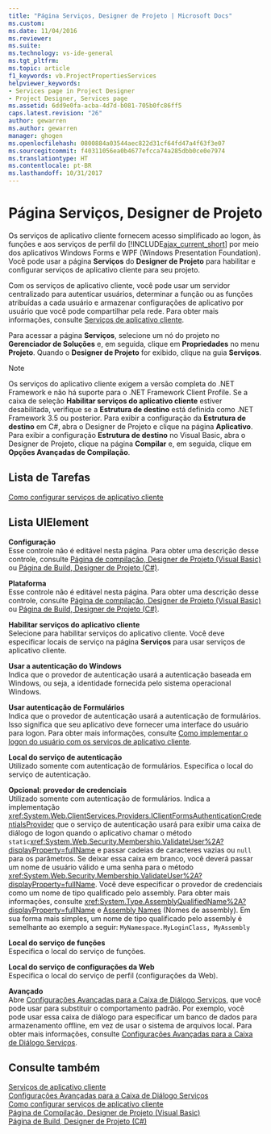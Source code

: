 ```yaml
---
title: "Página Serviços, Designer de Projeto | Microsoft Docs"
ms.custom: 
ms.date: 11/04/2016
ms.reviewer: 
ms.suite: 
ms.technology: vs-ide-general
ms.tgt_pltfrm: 
ms.topic: article
f1_keywords: vb.ProjectPropertiesServices
helpviewer_keywords:
- Services page in Project Designer
- Project Designer, Services page
ms.assetid: 6dd9e0fa-acba-4d7d-b081-705b0fc86ff5
caps.latest.revision: "26"
author: gewarren
ms.author: gewarren
manager: ghogen
ms.openlocfilehash: 0800884a03544aec822d31cf64fd47a4f63f3e07
ms.sourcegitcommit: f40311056ea0b4677efcca74a285dbb0ce0e7974
ms.translationtype: HT
ms.contentlocale: pt-BR
ms.lasthandoff: 10/31/2017
---
```

# <a name="services-page-project-designer"></a>Página Serviços, Designer de Projeto
Os serviços de aplicativo cliente fornecem acesso simplificado ao logon, às funções e aos serviços de perfil do [!INCLUDE[ajax_current_short](../../ide/reference/includes/ajax_current_short_md.md)] por meio dos aplicativos Windows Forms e WPF (Windows Presentation Foundation). Você pode usar a página **Serviços** do **Designer de Projeto** para habilitar e configurar serviços de aplicativo cliente para seu projeto.  
  
 Com os serviços de aplicativo cliente, você pode usar um servidor centralizado para autenticar usuários, determinar a função ou as funções atribuídas a cada usuário e armazenar configurações de aplicativo por usuário que você pode compartilhar pela rede. Para obter mais informações, consulte [Serviços de aplicativo cliente](/dotnet/framework/common-client-technologies/client-application-services).  
  
 Para acessar a página **Serviços**, selecione um nó do projeto no **Gerenciador de Soluções** e, em seguida, clique em **Propriedades** no menu **Projeto**. Quando o **Designer de Projeto** for exibido, clique na guia **Serviços**.  
  
> [!NOTE]
>  Os serviços do aplicativo cliente exigem a versão completa do .NET Framework e não há suporte para o .NET Framework Client Profile. Se a caixa de seleção **Habilitar serviços do aplicativo cliente** estiver desabilitada, verifique se a **Estrutura de destino** está definida como .NET Framework 3.5 ou posterior. Para exibir a configuração da **Estrutura de destino** em C#, abra o Designer de Projeto e clique na página **Aplicativo**. Para exibir a configuração **Estrutura de destino** no Visual Basic, abra o Designer de Projeto, clique na página **Compilar** e, em seguida, clique em **Opções Avançadas de Compilação**.  
  
## <a name="task-list"></a>Lista de Tarefas  
 [Como configurar serviços de aplicativo cliente](/dotnet/framework/common-client-technologies/how-to-configure-client-application-services)  
  
## <a name="uielement-list"></a>Lista UIElement  
 **Configuração**  
 Esse controle não é editável nesta página. Para obter uma descrição desse controle, consulte [Página de compilação, Designer de Projeto (Visual Basic)](../../ide/reference/compile-page-project-designer-visual-basic.md) ou [Página de Build, Designer de Projeto (C#)](../../ide/reference/build-page-project-designer-csharp.md).  
  
 **Plataforma**  
 Esse controle não é editável nesta página. Para obter uma descrição desse controle, consulte [Página de compilação, Designer de Projeto (Visual Basic)](../../ide/reference/compile-page-project-designer-visual-basic.md) ou [Página de Build, Designer de Projeto (C#)](../../ide/reference/build-page-project-designer-csharp.md).  
  
 **Habilitar serviços do aplicativo cliente**  
 Selecione para habilitar serviços do aplicativo cliente. Você deve especificar locais de serviço na página **Serviços** para usar serviços de aplicativo cliente.  
  
 **Usar a autenticação do Windows**  
 Indica que o provedor de autenticação usará a autenticação baseada em Windows, ou seja, a identidade fornecida pelo sistema operacional Windows.  
  
 **Usar autenticação de Formulários**  
 Indica que o provedor de autenticação usará a autenticação de formulários. Isso significa que seu aplicativo deve fornecer uma interface do usuário para logon. Para obter mais informações, consulte [Como implementar o logon do usuário com os serviços de aplicativo cliente](/dotnet/framework/common-client-technologies/how-to-implement-user-login-with-client-application-services).  
  
 **Local do serviço de autenticação**  
 Utilizado somente com autenticação de formulários. Especifica o local do serviço de autenticação.  
  
 **Opcional: provedor de credenciais**  
 Utilizado somente com autenticação de formulários. Indica a implementação <xref:System.Web.ClientServices.Providers.IClientFormsAuthenticationCredentialsProvider> que o serviço de autenticação usará para exibir uma caixa de diálogo de logon quando o aplicativo chamar o método `static`<xref:System.Web.Security.Membership.ValidateUser%2A?displayProperty=fullName> e passar cadeias de caracteres vazias ou `null` para os parâmetros. Se deixar essa caixa em branco, você deverá passar um nome de usuário válido e uma senha para o método <xref:System.Web.Security.Membership.ValidateUser%2A?displayProperty=fullName>. Você deve especificar o provedor de credenciais como um nome de tipo qualificado pelo assembly. Para obter mais informações, consulte <xref:System.Type.AssemblyQualifiedName%2A?displayProperty=fullName> e [Assembly Names](/dotnet/framework/app-domains/assembly-names) (Nomes de assembly). Em sua forma mais simples, um nome de tipo qualificado pelo assembly é semelhante ao exemplo a seguir: `MyNamespace.MyLoginClass, MyAssembly`  
  
 **Local do serviço de funções**  
 Especifica o local do serviço de funções.  
  
 **Local do serviço de configurações da Web**  
 Especifica o local do serviço de perfil (configurações da Web).  
  
 **Avançado**  
 Abre [Configurações Avançadas para a Caixa de Diálogo Serviços](../../ide/reference/advanced-settings-for-services-dialog-box.md), que você pode usar para substituir o comportamento padrão. Por exemplo, você pode usar essa caixa de diálogo para especificar um banco de dados para armazenamento offline, em vez de usar o sistema de arquivos local. Para obter mais informações, consulte [Configurações Avançadas para a Caixa de Diálogo Serviços](../../ide/reference/advanced-settings-for-services-dialog-box.md).  
  
## <a name="see-also"></a>Consulte também  
 [Serviços de aplicativo cliente](/dotnet/framework/common-client-technologies/client-application-services)   
 [Configurações Avançadas para a Caixa de Diálogo Serviços](../../ide/reference/advanced-settings-for-services-dialog-box.md)   
 [Como configurar serviços de aplicativo cliente](/dotnet/framework/common-client-technologies/how-to-configure-client-application-services)   
 [Página de Compilação, Designer de Projeto (Visual Basic)](../../ide/reference/compile-page-project-designer-visual-basic.md)   
 [Página de Build, Designer de Projeto (C#)](../../ide/reference/build-page-project-designer-csharp.md)   
